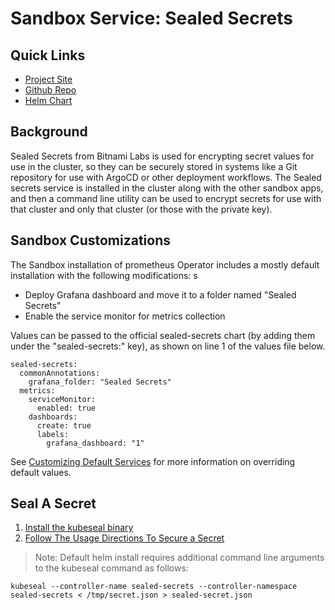 # Sandbox Service: Sealed Secrets

## Quick Links
* [Project Site](https://sealed-secrets.netlify.app/)
* [Github Repo](https://github.com/bitnami-labs/sealed-secrets)
* [Helm Chart](https://github.com/bitnami-labs/sealed-secrets/tree/main/helm/sealed-secrets)

## Background
Sealed Secrets from Bitnami Labs is used for encrypting secret values for use in the cluster, so they can be securely stored in systems like a Git repository
for use with ArgoCD or other deployment workflows. The Sealed secrets service is installed in the cluster along with the other sandbox apps, and then
a command line utility can be used to encrypt secrets for use with that cluster and only that cluster (or those with the private key).

## Sandbox Customizations
The Sandbox installation of prometheus Operator includes a mostly default installation with the following modifications:
s
* Deploy Grafana dashboard and move it to a folder named "Sealed Secrets"
* Enable the service monitor for metrics collection

Values can be passed to the official sealed-secrets chart (by adding them under the "sealed-secrets:" key),
as shown on line 1 of the values file below.

```
sealed-secrets:
  commonAnnotations:
    grafana_folder: "Sealed Secrets"
  metrics:
    serviceMonitor:
      enabled: true
    dashboards:
      create: true
      labels:
        grafana_dashboard: "1"
```

See [Customizing Default Services](../customization/default-services.md) for more information on overriding default values.

## Seal A Secret

1. [Install the kubeseal binary](https://github.com/bitnami-labs/sealed-secrets#installation)
2. [Follow The Usage Directions To Secure a Secret](https://github.com/bitnami-labs/sealed-secrets#usage)

> Note: Default helm install requires additional command line arguments to the kubeseal command as follows:

```
kubeseal --controller-name sealed-secrets --controller-namespace sealed-secrets < /tmp/secret.json > sealed-secret.json
```